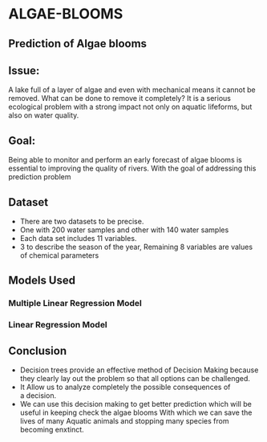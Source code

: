 # ALGAE-BLOOMS

## Prediction of Algae blooms

## Issue:
A lake full of a layer of algae and even with mechanical means it cannot be removed. What can be done to remove it completely?
It is a serious ecological problem with a strong impact not only on aquatic lifeforms, but also on water quality.

## Goal:
Being able to monitor and perform an early forecast of algae blooms is essential to improving the quality of rivers. With the goal of addressing this prediction problem

## Dataset
- There are two datasets to be precise. 
- One with 200 water samples and other with 140 water samples
- Each data set includes 11 variables.
- 3 to describe the season of the year, Remaining 8 variables are values of chemical parameters

## Models Used
### Multiple Linear Regression Model
### Linear Regression Model

## Conclusion
- Decision trees provide an effective method of Decision Making because they clearly lay out the problem so that all options can be     challenged. 
- It Allow us to analyze completely the possible consequences of a decision.
- We can use this decision making to get better prediction which will be useful in keeping check the algae blooms With which we can save    the lives of many Aquatic animals and stopping many species from becoming enxtinct.
